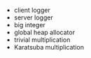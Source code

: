 - client logger
- server logger
- big integer
- global heap allocator
- trivial multiplication
- Karatsuba multiplication